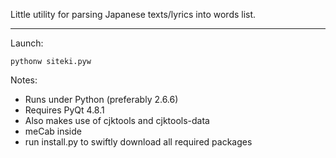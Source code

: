 Little utility for parsing Japanese texts/lyrics into words list.

---

Launch:

    pythonw siteki.pyw

Notes:

* Runs under Python (preferably 2.6.6)
* Requires PyQt 4.8.1
* Also makes use of cjktools and cjktools-data
* meCab inside
* run install.py to swiftly download all required packages
